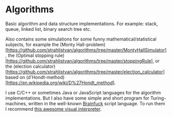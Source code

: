 # Algorithms

Basic algorithm and data structure implementations.
For example: stack, queue, linked list, binary search tree etc.

Also contains some simulations for some funny mathematical/statistical subjects, for example the (Monty Hall-problem)[https://github.com/strahlistvan/algorithms/tree/master/MontyHallSimulator], the (Optimal stopping rule)[https://github.com/strahlistvan/algorithms/tree/master/stoppingRule], or the (election calculator)[https://github.com/strahlistvan/algorithms/tree/master/election_calculator] based on (d'Hondt-method)[https://en.wikipedia.org/wiki/D%27Hondt_method].


I use C/C++ or sometimes Java or JavaScript languages for the algorithm implementations.
But I also have some simple and short program for Turing-machines,
written in the well-known [Brainfuck](https://en.wikipedia.org/wiki/Brainfuck) script language. To run them I recommend [this awesome visual interpreter](https://fatiherikli.github.io/brainfuck-visualizer/). 
